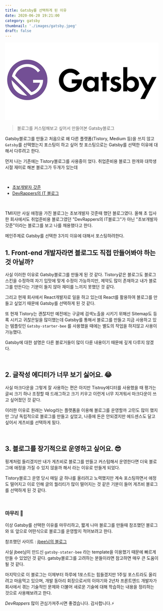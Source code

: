 ```yaml
---
title: Gatsby를 선택하게 된 이유
date: 2020-06-20 19:21:00
category: gatsby
thumbnail: './images/gatsby.jpeg'
draft: false
---
```


![gatsby](./images/gatsby.jpeg)

> 블로그를 커스텀해보고 싶어서 만들어본 Gatsby블로그

Gatsby블로그를 만들고 처음으로 왜 다른 플랫폼(Tistory, Medium 등)을 쓰지 않고 `Gatsby`를 선택했는지 포스팅이 하고 싶어 첫 포스팅으로는 Gatsby를 선택한 이유에 대해서 다루려고 한다.

먼저 나는 기존에는 Tistory블로그를 사용중이 었다. 취업준비용 블로그 한개와 대학생시절 재미로 해본 블로그가 두개가 있는데

<br/>

- [초보개발자 갓준](https://godjaejun.tistory.com/)
- [DevRappers의 IT 블로그](https://devrappers.tistory.com/)

<br/>

TMI지만 사실 애정을 가진 블로그는 초보개발자 갓준때 했던 블로그였다. 올해 초 입사한 회사에서도
취업준비용 블로그였던 "DevRappers의 IT블로그"가 아닌 "초보개발자 갓준"이라는 블로그를 보고 나를 채용했다고 한다.

메인주제로 Gatsby를 선택한 3가지 이유에 대해서 포스팅하려한다.
<br/>

## 1. Front-end 개발자라면 블로그도 직접 만들어봐야 하는 것 아닐까?

사실 이러한 이유로 Gatsby블로그를 만들게 된 것 같다. Tistory같은 블로그도 블로그 스킨을 수정하여 자기 입맛에 맞게 수정이 가능하지만,
제약도 많이 존재하고 내가 블로그를 만든다는 기분이 들지 않아 재미를 느끼지 못했던 것 같다.

그리고 현재 회사에서 React개발자로 일을 하고 있는데 React를 활용하여 블로그를 만들고 싶었기 때문에 Gatsby를 선택하게 된 것 같다.

또 현재 Tistory는 괜찮지만 예전에는 구글에 검색노출을 시키기 위해선 Sitemap도 등록 시키고 귀찮은일을 많이했는데 Gatsby를 통해서 블로그를 만들고
지금 사용하고 있는 템플릿인 `Gatsby-starter-bee` 를 사용했을 때에는 별도의 작업을 하지않고 사용이 가능했다.

Gatsby에 대한 설명은 다른 블로거들이 많이 다룬 내용이기 때문에 깊게 다루지 않겠다.

<br/>

## 2. 글작성 에디터가 너무 보기 싫어요. 😂

사실 마크다운을 그렇게 잘 사용하는 편은 아지만 Tistroy에디터를 사용했을 때 평가는 글씨 크기 하나 조정할 때 드래그하고 크기 키우고 이런게 너무 지겨워서
마크다운이 쓰고 싶어졌던 것 같다.

이러한 이유로 원래는 Velog라는 플랫폼을 이용해 블로그를 운영할까 고민도 많이 했지만 그냥 독립적으로 블로그를 만들고 싶었고, 나중에 돈은 안되겠지만 에드센스도 달고 싶어서 게츠비를 선택하게 됬다.

<br/>

## 3. 블로그를 장기적으로 운영하고 싶어요. 😎

핑계처럼 들리겠지만 내가 게츠비로 블로그를 만들고 커스텀해서 운영한다면 더욱 블로그에 애정을 가질 수 있지 않을까 해서 라는 이유로 만들게 되었다.

Tistory블로그 운영 당시 매일 글 하나를 올리려고 노력했지만 계속 포스팅하면서 애정도 떨어지고 이로 인해 글의 퀄리티가 많이 떨어지는 것 같은 기분이 들어 게츠비 블로그를 선택하게 된 것 같다.

<br/>

### 마무리 🚀

이상 Gatsby를 선택한 이유를 마무리하고, 짧게 나마 블로그를 만들때 참조했던 블로그와 또 앞으로 어떤식으로 블로그를 운영할지 적어보려고 한다.

참조했던 사이트 : [jbee님의 블로그](https://jbee.io/etc/intro-new-blog/)

사실 jbee님이 만드신 `gatsby-stater-bee` 라는 template을 이용했기 때문에 빠르게 만들 수 있었던 것 같다. gatsby블로그를 고려하는 분들이라면 참고하면 매우 큰 도움이 될 것 같다.

마지막으로 이 블로그는 이제부터 하루에 1포스트는 힘들겠지만 1주일 포스트라도 올리려고 마음먹고 있으며, 개발 동아리 회장으로서의 이야기와 2년차 프론트엔드 개발자가 회사에서 겪는 기술적인 문제와 더불어
새로운 기술에 대해 학습하는 내용을 정리하는 것으로 사용해보려고 한다.

_DevRappers_ 많이 관심가져주시면 좋겠습니다. 감사합니다.⚡️
